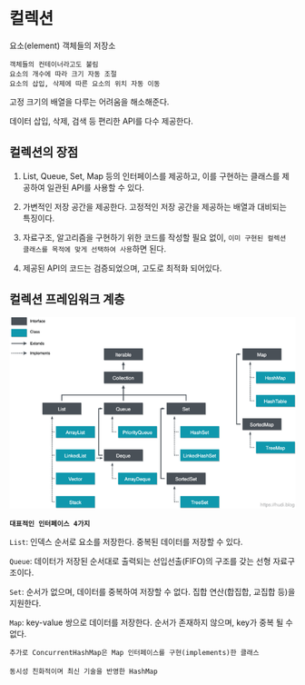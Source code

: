 # 컬렉션
요소(element) 객체들의 저장소

    객체들의 컨테이너라고도 불림
    요소의 개수에 따라 크기 자동 조절
    요소의 삽입, 삭제에 따른 요소의 위치 자동 이동

고정 크기의 배열을 다루는 어려움을 해소해준다.

데이터 삽입, 삭제, 검색 등 편리한 API를 다수 제공한다.


## 컬렉션의 장점

1. List, Queue, Set, Map 등의 인터페이스를 제공하고, 이를 구현하는 클래스를 제공하여 일관된 API를 사용할 수 있다.

2. 가변적인 저장 공간을 제공한다. 고정적인 저장 공간을 제공하는 배열과 대비되는 특징이다.

3. 자료구조, 알고리즘을 구현하기 위한 코드를 작성할 필요 없이, `이미 구현된 컬렉션 클래스를 목적에 맞게 선택하여 사용`하면 된다.

4. 제공된 API의 코드는 검증되었으며, 고도로 최적화 되어있다.

## 컬렉션 프레임워크 계층

![Alt text](2.png)

**`대표적인 인터페이스 4가지`**

`List`: 인덱스 순서로 요소를 저장한다. 중복된 데이터를 저장할 수 있다.

`Queue`: 데이터가 저장된 순서대로 출력되는 선입선출(FIFO)의 구조를 갖는 선형 자료구조이다.

`Set`: 순서가 없으며, 데이터를 중복하여 저장할 수 없다. 집합 연산(합집합, 교집합 등)을 지원한다.

`Map`: key-value 쌍으로 데이터를 저장한다. 순서가 존재하지 않으며, key가 중복 될 수 없다.
    
    추가로 ConcurrentHashMap은 Map 인터페이스를 구현(implements)한 클래스
    
    동시성 친화적이며 최신 기술을 반영한 HashMap

